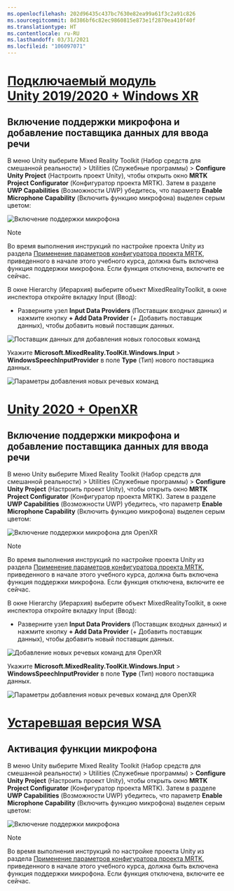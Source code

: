 ```yaml
---
ms.openlocfilehash: 202d96435c437bc7630e82ea99a61f3c2a91c826
ms.sourcegitcommit: 8d386bf6c82ec9860815e873e1f2870ea410f40f
ms.translationtype: HT
ms.contentlocale: ru-RU
ms.lasthandoff: 03/31/2021
ms.locfileid: "106097071"
---
```

# <a name="unity-20192020--windows-xr-plugin"></a>[Подключаемый модуль Unity 2019/2020 + Windows XR](#tab/winxr)

## <a name="ensuring-microphone-capability-and-adding-speech-input-data-provider"></a>Включение поддержки микрофона и добавление поставщика данных для ввода речи

В меню Unity выберите Mixed Reality Toolkit (Набор средств для смешанной реальности) > Utilities (Служебные программы) > **Configure Unity Project** (Настроить проект Unity), чтобы открыть окно **MRTK Project Configurator** (Конфигуратор проекта MRTK). Затем в разделе **UWP Capabilities** (Возможности UWP) убедитесь, что параметр **Enable Microphone Capability** (Включить функцию микрофона) выделен серым цветом:

![Включение поддержки микрофона](../images/mr-learning-base/base-09-section1-step1-1.png)

> [!NOTE]
> Во время выполнения инструкций по настройке проекта Unity из раздела [Применение параметров конфигуратора проекта MRTK](../mr-learning-base-02.md#configuring-the-unity-project), приведенного в начале этого учебного курса, должна быть включена функция поддержки микрофона. Если функция отключена, включите ее сейчас.

В окне Hierarchy (Иерархия) выберите объект MixedRealityToolkit, в окне инспектора откройте вкладку Input (Ввод):

* Разверните узел **Input Data Providers** (Поставщик входных данных) и нажмите кнопку **+ Add Data Provider** (+ Добавить поставщик данных), чтобы добавить новый поставщик данных.

![Поставщик данных для добавления новых голосовых команд](../images/mr-learning-base/base-09-section1-step1-2.png)

Укажите **Microsoft.MixedReality.ToolKit.Windows.Input** > **WindowsSpeechInputProvider** в поле **Type** (Тип) нового поставщика данных.

![Параметры добавления новых речевых команд](../images/mr-learning-base/base-09-section1-step1-3.png)

# <a name="unity-2020--openxr"></a>[Unity 2020 + OpenXR](#tab/openxr)

## <a name="ensuring-microphone-capability-and-adding-speech-input-data-provider"></a>Включение поддержки микрофона и добавление поставщика данных для ввода речи

В меню Unity выберите Mixed Reality Toolkit (Набор средств для смешанной реальности) > Utilities (Служебные программы) > **Configure Unity Project** (Настроить проект Unity), чтобы открыть окно **MRTK Project Configurator** (Конфигуратор проекта MRTK). Затем в разделе **UWP Capabilities** (Возможности UWP) убедитесь, что параметр **Enable Microphone Capability** (Включить функцию микрофона) выделен серым цветом:

![Включение поддержки микрофона для OpenXR](../images/mr-learning-base/base-09-section1-step1-1.png)

> [!NOTE]
> Во время выполнения инструкций по настройке проекта Unity из раздела [Применение параметров конфигуратора проекта MRTK](../mr-learning-base-02.md#configuring-the-unity-project), приведенного в начале этого учебного курса, должна быть включена функция поддержки микрофона. Если функция отключена, включите ее сейчас.

В окне Hierarchy (Иерархия) выберите объект MixedRealityToolkit, в окне инспектора откройте вкладку Input (Ввод):

* Разверните узел **Input Data Providers** (Поставщик входных данных) и нажмите кнопку **+ Add Data Provider** (+ Добавить поставщик данных), чтобы добавить новый поставщик данных.

![Добавление новых речевых команд для OpenXR](../images/mr-learning-base/base-09-section1-step1-2.png)

Укажите **Microsoft.MixedReality.ToolKit.Windows.Input** > **WindowsSpeechInputProvider** в поле **Type** (Тип) нового поставщика данных.

![Параметры добавления новых речевых команд для OpenXR](../images/mr-learning-base/base-09-section1-step1-3.png)

# <a name="legacy-wsa"></a>[Устаревшая версия WSA](#tab/wsa)

## <a name="ensuring-the-microphone-capability-is-enabled"></a>Активация функции микрофона

В меню Unity выберите Mixed Reality Toolkit (Набор средств для смешанной реальности) > Utilities (Служебные программы) > **Configure Unity Project** (Настроить проект Unity), чтобы открыть окно **MRTK Project Configurator** (Конфигуратор проекта MRTK). Затем в разделе **UWP Capabilities** (Возможности UWP) убедитесь, что параметр **Enable Microphone Capability** (Включить функцию микрофона) выделен серым цветом:

![Включение поддержки микрофона](../images/mr-learning-base/base-09-section1-step1-1.png)

> [!NOTE]
> Во время выполнения инструкций по настройке проекта Unity из раздела [Применение параметров конфигуратора проекта MRTK](../mr-learning-base-02.md#creating-the-scene-and-configuring-mrtk), приведенного в начале этого учебного курса, должна быть включена функция поддержки микрофона. Если функция отключена, включите ее сейчас.
